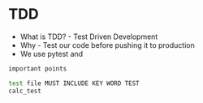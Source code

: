 # TDD

* What is TDD? - Test Driven Development 
* Why - Test our code before pushing it to production
* We use pytest and 

```bash
important points

test file MUST INCLUDE KEY WORD TEST
calc_test
```
